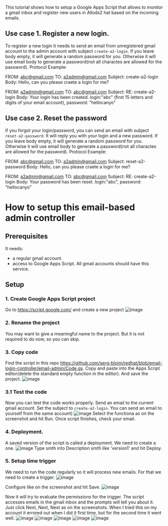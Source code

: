 This tutorial shows how to setup a Google Apps Script that allows to monitor a gmail inbox and register new users in Allods2 hat based on the incoming emails.
## Use case 1. Register a new login.
To register a new login it needs to send an email from unregistered gmail account to the admin account with subject `create-a2-login`. If you leave body empty, it will generate a random password for you. Otherwise it will use email body to generate a password(not all charactes are allowed for the password).
Protocol Example:

FROM: abc@gmail.com
TO: a2admin@gmail.com
Subject: create-a2-login
Body: Hello, can you please craete a login for me?

FROM: a2admin@gmail.com
TO: abc@gmail.com
Subject: RE: create-a2-login
Body: Your login has been created.
login:"abc" (first 15 letters and digits of your email account),
password: "hellocanyo"

## Use case 2. Reset the password
If you forgot your login/password, you can send an email with subject `reset-a2-password`. It will reply you with your login and a new password. If you leave body empty, it will generate a random password for you. Otherwise it will use email body to generate a password(not all charactes are allowed for the password).
Protocol Example:

FROM: abc@gmail.com
TO: a2admin@gmail.com
Subject: reset-a2-password
Body: Hello, can you please craete a login for me?

FROM: a2admin@gmail.com
TO: abc@gmail.com
Subject: RE: create-a2-login
Body: Your password has been reset.
login:"abc",
password: "hellocanyo"

# How to setup this email-based admin controller
## Prerequisites
It needs:
- a regular gmail account.
- access to Google Apps Script. All gmail accounts should have this service.

## Setup
### 1. Create Google Apps Script project
Go to https://script.google.com/ and create a new project
![image](https://user-images.githubusercontent.com/12370336/120575034-59228780-c3ee-11eb-8e67-79535614f67c.png)
### 2. Rename the project
You may want to give a meaningful name to the project. But it is not required to do now, so you can skip.
### 3. Copy code
Find the script in this repo https://github.com/serg-bloim/redhat/blob/email-login-controller/email-admin/Code.gs. Copy and paste into the Apps Script editor(delete the standard empty function in the editor). And save the project.
![image](https://user-images.githubusercontent.com/12370336/120575401-06959b00-c3ef-11eb-94ce-adb84ab373a2.png)
### 3.1 Test the code
Now you can test the code works properly.
Send an email to the current gmail account. Set the subject to `create-a2-login`. You can send an email to yourself from the same account)
![image](https://user-images.githubusercontent.com/12370336/120581921-9d675500-c3f9-11eb-8a46-ffab41c772c1.png)
Select the functiona as on the screenshot and hit Run. Once script finishes, check your email.
### 4. Deployment.
A saved version of the script is called a deployment. We need to create a one.
![image](https://user-images.githubusercontent.com/12370336/120576485-d4853880-c3f0-11eb-9c08-acf5d6a129f3.png)
Type smth into Description smth like 'version1' and hit Deploy.
### 5. Setup time trigger
We need to run the code regularly so it will process new emails. For that we need to create a trigger.
![image](https://user-images.githubusercontent.com/12370336/120577933-00092280-c3f3-11eb-946d-72ccb851cde5.png)

Configure like on the screenshot and hit Save.
![image](https://user-images.githubusercontent.com/12370336/120581044-2c736d80-c3f8-11eb-97e7-0a37b248d387.png)

Now it will try to evaluate the permissions for the trigger. The script accesses emails in the gmail inbox and the prompts will tell you about it. Just click Next, Next, Next as on the screenshots. When I tried this on my account it errored out when I did it first time, but for the second time it went well.
![image](https://user-images.githubusercontent.com/12370336/120578033-262ec280-c3f3-11eb-9b7d-3faf795e97f7.png)
![image](https://user-images.githubusercontent.com/12370336/120578161-60985f80-c3f3-11eb-8408-4cc45a1549f7.png)
![image](https://user-images.githubusercontent.com/12370336/120578283-8f163a80-c3f3-11eb-8874-447102203645.png)
![image](https://user-images.githubusercontent.com/12370336/120578349-a7865500-c3f3-11eb-9b83-d27066e8069d.png)
![image](https://user-images.githubusercontent.com/12370336/120578398-bc62e880-c3f3-11eb-8256-d0cc106d9fbd.png)




